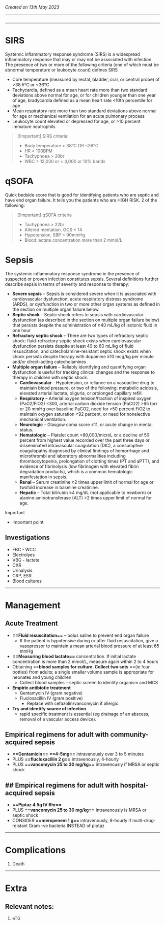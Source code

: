 *Created on 13th May 2023*

---
```toc
```
---

# SIRS
Systemic inflammatory response syndrome (SIRS) is a widespread inflammatory response that may or may not be associated with infection. The presence of two or more of the following criteria (one of which must be abnormal temperature or leukocyte count) defines SIRS

- Core temperature (measured by rectal, bladder, oral, or central probe) of >38.5°C or <36°C
- Tachycardia, defined as a mean heart rate more than two standard deviations above normal for age, or for children younger than one year of age, bradycardia defined as a mean heart rate <10th percentile for age
- Mean respiratory rate more than two standard deviations above normal for age or mechanical ventilation for an acute pulmonary process
- Leukocyte count elevated or depressed for age, or >10 percent immature neutrophils

>[!Important] SIRS criteria:
>- Body temperature > 38°C OR <36°C
>- HR > 100BPM
>- Tachypnoea > 20br
>- WBC > 12,000 or < 4,000 or 10% bands

# qSOFA 
Quick bedside score that is good for identifying patients who are septic and have end organ failure. It tells you the patients who are HIGH RISK. 2 of the following:

>[!Important] qSOFA criteria
>- Tachypnoea > 22br
>- Altered mentation, GCS < 14
>- Hypotension, SBP < 90mmHg
>- Blood lactate concentration more than 2 mmol/L


# Sepsis 
The systemic inflammatory response syndrome in the presence of suspected or proven infection constitutes sepsis. Several definitions further describe sepsis in terms of severity and response to therapy:

- **Severe sepsis** – Sepsis is considered severe when it is associated with cardiovascular dysfunction, acute respiratory distress syndrome (ARDS), or dysfunction in two or more other organ systems as defined in the section on multiple organ failure below. 
- **Septic shock** – Septic shock refers to sepsis with cardiovascular dysfunction (as described in the section on multiple organ failure below) that persists despite the administration of ≥40 mL/kg of isotonic fluid in one hour 
- **Refractory septic shock** – There are two types of refractory septic shock: fluid-refractory septic shock exists when cardiovascular dysfunction persists despite at least 40 to 60 mL/kg of fluid resuscitation, and catecholamine-resistant septic shock exists when shock persists despite therapy with dopamine ≥10 mcg/kg per minute and/or direct-acting catecholamines 
- **Multiple organ failure** – Reliably identifying and quantifying organ dysfunction is useful for tracking clinical changes and the response to therapy in children with septic shock. 
	- **Cardiovascular** – Hypotension, or reliance on a vasoactive drug to maintain blood pressure, or two of the following: metabolic acidosis, elevated arterial lactate, oliguria, or prolonged capillary refill.
	- **Respiratory** – Arterial oxygen tension/fraction of inspired oxygen (PaO2/FiO2) <300, arterial carbon dioxide tension (PaCO2) >65 torr or 20 mmHg over baseline PaCO2, need for >50 percent FiO2 to maintain oxygen saturation ≥92 percent, or need for nonelective mechanical ventilation.
	- **Neurologic** – Glasgow coma score ≤11, or acute change in mental status.
	- **Hematologic** – Platelet count <80,000/microL or a decline of 50 percent from highest value recorded over the past three days or disseminated intravascular coagulation (DIC), a consumptive coagulopathy diagnosed by clinical findings of hemorrhage and microthrombi and laboratory abnormalities including thrombocytopenia, prolongation of clotting times (PT and aPTT), and evidence of fibrinolysis (low fibrinogen with elevated fibrin degradation products), which is a common hematologic manifestation in sepsis. 
	- **Renal** – Serum creatinine ≥2 times upper limit of normal for age or twofold increase in baseline creatinine.
	- **Hepatic** – Total bilirubin ≥4 mg/dL (not applicable to newborn) or alanine aminotransferase (ALT) >2 times upper limit of normal for age.

> [!Important]
- Important point

## Investigations
- FBC - WCC
- Electrolyes
- VBG - lactate
- CXR
- Urinalysis
- CRP, ESR
- Blood cultures



---

# Management
## Acute Treatment
-   **==Fluid resuscitation==** – bolus saline to prevent end organ failure
	- If the patient is hypotensive during or after fluid resuscitation, give a vasopressor to maintain a mean arterial blood pressure of at least 65 mmHg
- **==Measuring **blood lactate**==** concentration. If initial lactate concentration is more than 2 mmol/L, measure again within 2 to 4 hours
- Obtaining ==****blood samples** for culture. Collect two sets** ==(ie four bottles) from adults; a single smaller volume sample is appropriate for neonates and young children
	-   Collect blood samples – septic screen to identify organism and MCS
-   **Empiric antibiotic treatment**
	- Gentamycin IV (gram negative) 
	- Flucloxacillin IV (gram positive)
		- Replace with cefazolin/vancomycin if allergic
-   **Try and identify source of infection**
	- rapid specific treatment is essential (eg drainage of an abscess, removal of a vascular access device).


## Empirical regimens for adult with community-acquired sepsis
- **==Gentamicin==** **==4-5mg==** intravenously over 3 to 5 minutes
- PLUS **==flucloxacillin 2 g==** intravenously, 4-hourly
- PLUS **==vancomycin 25 to 30 mg/kg==** intravenously if MRSA or septic shock

## ## Empirical regimens for adult with hospital-acquired sepsis
- **==Piptaz 4.5g IV 6hr==** 
- PLUS **==vancomycin 25 to 30 mg/kg==** intravenously is MRSA or septic shock
- CONSIDER **==meropenem 1 g==** intravenously, 8-hourly if multi-drug-reistant Gram -ve bacteria INSTEAD of piptaz 


---

# Complications
1. Death

---

# Extra
## Relevant notes:
1. eTG
